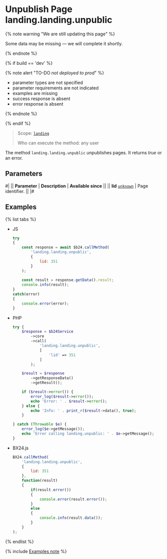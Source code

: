 # Unpublish Page landing.landing.unpublic

{% note warning "We are still updating this page" %}

Some data may be missing — we will complete it shortly.

{% endnote %}

{% if build == 'dev' %}

{% note alert "TO-DO _not deployed to prod_" %}

- parameter types are not specified
- parameter requirements are not indicated
- examples are missing
- success response is absent
- error response is absent

{% endnote %}

{% endif %}

> Scope: [`landing`](../../../scopes/permissions.md)
>
> Who can execute the method: any user

The method `landing.landing.unpublic` unpublishes pages. It returns *true* or an error.

## Parameters

#|
|| **Parameter** | **Description** | **Available since** ||
|| **lid**
[`unknown`](../../../data-types.md) | Page identifier. ||
|#

## Examples

{% list tabs %}

- JS

    ```js
    try
    {
    	const response = await $b24.callMethod(
    		'landing.landing.unpublic',
    		{
    			lid: 351
    		}
    	);
    	
    	const result = response.getData().result;
    	console.info(result);
    }
    catch(error)
    {
    	console.error(error);
    }
    ```

- PHP

    ```php
    try {
        $response = $b24Service
            ->core
            ->call(
                'landing.landing.unpublic',
                [
                    'lid' => 351
                ]
            );
    
        $result = $response
            ->getResponseData()
            ->getResult();
    
        if ($result->error()) {
            error_log($result->error());
            echo 'Error: ' . $result->error();
        } else {
            echo 'Info: ' . print_r($result->data(), true);
        }
    
    } catch (Throwable $e) {
        error_log($e->getMessage());
        echo 'Error calling landing.unpublic: ' . $e->getMessage();
    }
    ```

- BX24.js

    ```js
    BX24.callMethod(
        'landing.landing.unpublic',
        {
            lid: 351
        },
        function(result)
        {
            if(result.error())
            {
                console.error(result.error());
            }
            else
            {
                console.info(result.data());
            }
        }
    );
    ```

{% endlist %}

{% include [Examples note](../../../../_includes/examples.md) %}